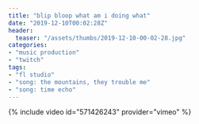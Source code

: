 ```yaml
---
title: "blip bloop what am i doing what"
date: "2019-12-10T00:02:28Z"
header:
  teaser: "/assets/thumbs/2019-12-10-00-02-28.jpg"
categories:
- "music production"
- "twitch"
tags:
- "fl studio"
- "song: the mountains, they trouble me"
- "song: time echo"
---
```

{% include video id="571426243" provider="vimeo" %}

